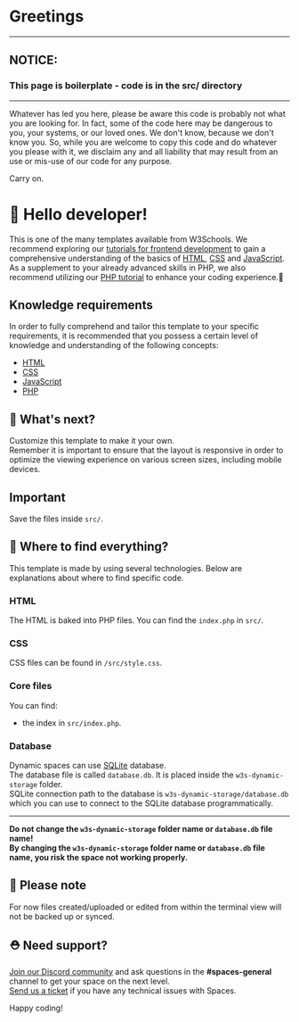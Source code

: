 # Greetings # 

-----

## NOTICE:  
###  This page is boilerplate - code is in the src/ directory 

------

Whatever has led you here, please be aware this code is probably not what you are looking for.  In fact, some of the code here may be dangerous to you, your systems, or our loved ones.  We don't know, because we don't know you.  So, while you are welcome to copy this code and do whatever you please with it, we disclaim any and all liability that may result from an use or mis-use of our code for any purpose.

Carry on.

# 👋 Hello developer!

This is one of the many templates available from W3Schools. We recommend exploring our [tutorials for frontend development](https://www.w3schools.com/where_to_start.asp) to gain a comprehensive understanding of the basics of [HTML](https://www.w3schools.com/html/default.asp), [CSS](https://www.w3schools.com/css/default.asp) and [JavaScript](https://www.w3schools.com/js/default.asp). As a supplement to your already advanced skills in PHP, we also recommend utilizing our [PHP tutorial](https://www.w3schools.com/php/default.asp) to enhance your coding experience.🦄

## Knowledge requirements

In order to fully comprehend and tailor this template to your specific requirements, it is recommended that you possess a certain level of knowledge and understanding of the following concepts:

- [HTML](https://www.w3schools.com/html/default.asp)
- [CSS](https://www.w3schools.com/css/default.asp)
- [JavaScript](https://www.w3schools.com/js/default.asp)
- [PHP](https://www.w3schools.com/php/default.asp)

## 🔨 What's next?

Customize this template to make it your own.  
Remember it is important to ensure that the layout is responsive in order to optimize the viewing experience on various screen sizes, including mobile devices.

## Important

Save the files inside `src/`.
## 🎨 Where to find everything?

This template is made by using several technologies.
Below are explanations about where to find specific code.

### HTML

The HTML is baked into PHP files. You can find the `index.php` in `src/`.

### CSS

CSS files can be found in `/src/style.css`.  

### Core files

You can find:
  - the index in `src/index.php`.

### Database

Dynamic spaces can use [SQLite](https://www.sqlite.org/docs.html) database.  
The database file is called `database.db`. It is placed inside the `w3s-dynamic-storage` folder.  
SQLite connection path to the database is `w3s-dynamic-storage/database.db` which you can use to connect to the SQLite database programmatically.   

---  
**Do not change the `w3s-dynamic-storage` folder name or `database.db` file name!**  
**By changing the `w3s-dynamic-storage` folder name or `database.db` file name, you risk the space not working properly.**

## 🔨 Please note
For now files created/uploaded or edited from within the terminal view will not be backed up or synced. 

## ⛑ Need support?
[Join our Discord community](https://discord.gg/6Z7UaRbUQM) and ask questions in the **#spaces-general** channel to get your space on the next level.  
[Send us a ticket](https://support.w3schools.com/hc/en-gb) if you have any technical issues with Spaces.

Happy coding!
